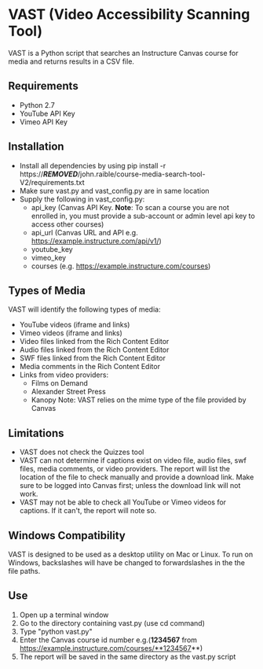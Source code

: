 # VAST (Video Accessibility Scanning Tool)
VAST is a Python script that searches an Instructure Canvas course for media and returns results in a CSV file.

## Requirements
* Python 2.7
* YouTube API Key
* Vimeo API Key

## Installation
* Install all dependencies by using pip install -r https://***REMOVED***/john.raible/course-media-search-tool-V2/requirements.txt
* Make sure vast.py and vast_config.py are in same location
* Supply the following in vast_config.py:
    * api_key (Canvas API Key. **Note**: To scan a course you are not enrolled in, you must provide a sub-account or admin level api key to access other courses)
    * api_url (Canvas URL and API e.g. https://example.instructure.com/api/v1/)
    * youtube_key 
    * vimeo_key
    * courses (e.g. https://example.instructure.com/courses)

## Types of Media
VAST will identify the following types of media:
* YouTube videos (iframe and links)
* Vimeo videos (iframe and links)
* Video files linked from the Rich Content Editor
* Audio files linked from the Rich Content Editor
* SWF  files linked from the Rich Content Editor
* Media comments in the Rich Content Editor
* Links from video providers:
    * Films on Demand
    * Alexander Street Press
    * Kanopy
Note: VAST relies on the mime type of the file provided by Canvas

## Limitations
* VAST does not check the Quizzes tool
* VAST can not determine if captions exist on video file, audio files, swf files, media comments, or video providers. The report will list the location of the file to check manually and provide a download link. Make sure to be logged into Canvas first; unless the download link will not work.
* VAST may not be able to check all YouTube or Vimeo videos for captions. If it can't, the report will note so.

## Windows Compatibility
VAST is designed to be used as a desktop utility on Mac or Linux. To run on Windows, backslashes will have be changed to forwardslashes in the the file paths.

## Use
1. Open up a terminal window
2. Go to the directory containing vast.py (use cd command)
3. Type "python vast.py"
4. Enter the Canvas course id number e.g.(**1234567** from https://example.instructure.com/courses/**1234567**)
5. The report will be saved in the same directory as the vast.py script